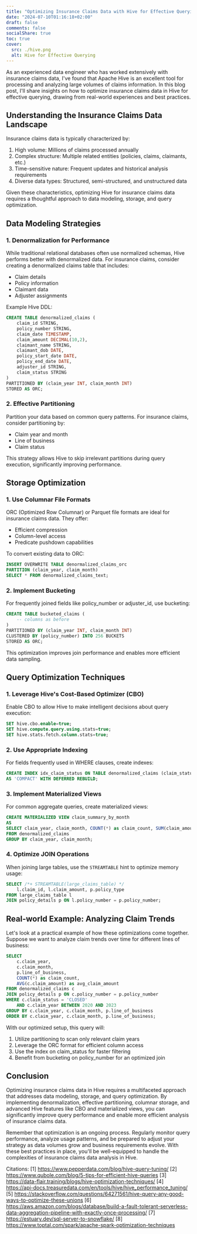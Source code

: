 ```yaml
---
title: "Optimizing Insurance Claims Data with Hive for Effective Querying"
date: "2024-07-10T01:16:18+02:00"
draft: false
comments: false
socialShare: true
toc: true
cover:
  src: ./hive.png
  alt: Hive for Effective Querying
---
```


As an experienced data engineer who has worked extensively with insurance claims data, I've found that Apache Hive is an excellent tool for processing and analyzing large volumes of claims information. In this blog post, I'll share insights on how to optimize insurance claims data in Hive for effective querying, drawing from real-world experiences and best practices.

## Understanding the Insurance Claims Data Landscape

Insurance claims data is typically characterized by:

1. High volume: Millions of claims processed annually
2. Complex structure: Multiple related entities (policies, claims, claimants, etc.)
3. Time-sensitive nature: Frequent updates and historical analysis requirements
4. Diverse data types: Structured, semi-structured, and unstructured data

Given these characteristics, optimizing Hive for insurance claims data requires a thoughtful approach to data modeling, storage, and query optimization.

## Data Modeling Strategies

### 1. Denormalization for Performance

While traditional relational databases often use normalized schemas, Hive performs better with denormalized data. For insurance claims, consider creating a denormalized claims table that includes:

- Claim details
- Policy information
- Claimant data
- Adjuster assignments

Example Hive DDL:

```sql
CREATE TABLE denormalized_claims (
    claim_id STRING,
    policy_number STRING,
    claim_date TIMESTAMP,
    claim_amount DECIMAL(10,2),
    claimant_name STRING,
    claimant_dob DATE,
    policy_start_date DATE,
    policy_end_date DATE,
    adjuster_id STRING,
    claim_status STRING
)
PARTITIONED BY (claim_year INT, claim_month INT)
STORED AS ORC;
```

### 2. Effective Partitioning

Partition your data based on common query patterns. For insurance claims, consider partitioning by:

- Claim year and month
- Line of business
- Claim status

This strategy allows Hive to skip irrelevant partitions during query execution, significantly improving performance.

## Storage Optimization

### 1. Use Columnar File Formats

ORC (Optimized Row Columnar) or Parquet file formats are ideal for insurance claims data. They offer:

- Efficient compression
- Column-level access
- Predicate pushdown capabilities

To convert existing data to ORC:

```sql
INSERT OVERWRITE TABLE denormalized_claims_orc
PARTITION (claim_year, claim_month)
SELECT * FROM denormalized_claims_text;
```

### 2. Implement Bucketing

For frequently joined fields like policy_number or adjuster_id, use bucketing:

```sql
CREATE TABLE bucketed_claims (
    -- columns as before
)
PARTITIONED BY (claim_year INT, claim_month INT)
CLUSTERED BY (policy_number) INTO 256 BUCKETS
STORED AS ORC;
```

This optimization improves join performance and enables more efficient data sampling.

## Query Optimization Techniques

### 1. Leverage Hive's Cost-Based Optimizer (CBO)

Enable CBO to allow Hive to make intelligent decisions about query execution:

```sql
SET hive.cbo.enable=true;
SET hive.compute.query.using.stats=true;
SET hive.stats.fetch.column.stats=true;
```

### 2. Use Appropriate Indexing

For fields frequently used in WHERE clauses, create indexes:

```sql
CREATE INDEX idx_claim_status ON TABLE denormalized_claims (claim_status)
AS 'COMPACT' WITH DEFERRED REBUILD;
```

### 3. Implement Materialized Views

For common aggregate queries, create materialized views:

```sql
CREATE MATERIALIZED VIEW claim_summary_by_month
AS
SELECT claim_year, claim_month, COUNT(*) as claim_count, SUM(claim_amount) as total_amount
FROM denormalized_claims
GROUP BY claim_year, claim_month;
```

### 4. Optimize JOIN Operations

When joining large tables, use the `STREAMTABLE` hint to optimize memory usage:

```sql
SELECT /*+ STREAMTABLE(large_claims_table) */
    l.claim_id, l.claim_amount, p.policy_type
FROM large_claims_table l
JOIN policy_details p ON l.policy_number = p.policy_number;
```

## Real-world Example: Analyzing Claim Trends

Let's look at a practical example of how these optimizations come together. Suppose we want to analyze claim trends over time for different lines of business:

```sql
SELECT
    c.claim_year,
    c.claim_month,
    p.line_of_business,
    COUNT(*) as claim_count,
    AVG(c.claim_amount) as avg_claim_amount
FROM denormalized_claims c
JOIN policy_details p ON c.policy_number = p.policy_number
WHERE c.claim_status = 'CLOSED'
    AND c.claim_year BETWEEN 2020 AND 2023
GROUP BY c.claim_year, c.claim_month, p.line_of_business
ORDER BY c.claim_year, c.claim_month, p.line_of_business;
```

With our optimized setup, this query will:

1. Utilize partitioning to scan only relevant claim years
2. Leverage the ORC format for efficient column access
3. Use the index on claim_status for faster filtering
4. Benefit from bucketing on policy_number for an optimized join

## Conclusion

Optimizing insurance claims data in Hive requires a multifaceted approach that addresses data modeling, storage, and query optimization. By implementing denormalization, effective partitioning, columnar storage, and advanced Hive features like CBO and materialized views, you can significantly improve query performance and enable more efficient analysis of insurance claims data.

Remember that optimization is an ongoing process. Regularly monitor query performance, analyze usage patterns, and be prepared to adjust your strategy as data volumes grow and business requirements evolve. With these best practices in place, you'll be well-equipped to handle the complexities of insurance claims data analysis in Hive.

Citations:
[1] https://www.pepperdata.com/blog/hive-query-tuning/
[2] https://www.qubole.com/blog/5-tips-for-efficient-hive-queries
[3] https://data-flair.training/blogs/hive-optimization-techniques/
[4] https://api-docs.treasuredata.com/en/tools/hive/hive_performance_tuning/
[5] https://stackoverflow.com/questions/64271561/hive-query-any-good-ways-to-optimize-these-unions
[6] https://aws.amazon.com/blogs/database/build-a-fault-tolerant-serverless-data-aggregation-pipeline-with-exactly-once-processing/
[7] https://estuary.dev/sql-server-to-snowflake/
[8] https://www.toptal.com/spark/apache-spark-optimization-techniques